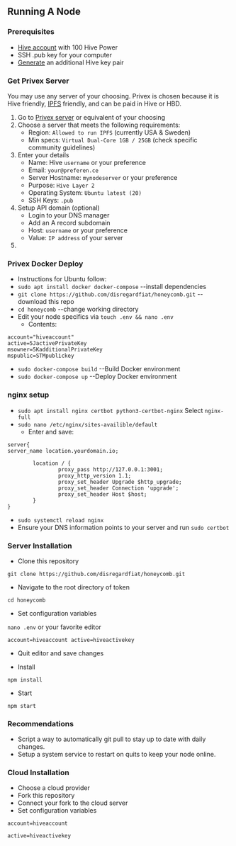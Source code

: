 ## Running A Node

### Prerequisites

* [Hive account](https://signup.hive.io/) with 100 Hive Power
* SSH .pub key for your computer
* [Generate](https://hivetasks.com/account-creator) an additional Hive key pair

### Get Privex Server
You may use any server of your choosing. Privex is chosen because it is Hive friendly, [IPFS](https://ipfs.io/) friendly, and can be paid in Hive or HBD.

1. Go to [Privex server](https://www.privex.io) or equivalent of your choosing 
2. Choose a server that meets the following requirements:
   - Region: `Allowed to run IPFS` (currently USA & Sweden)
   - Min specs: `Virtual Dual-Core 1GB / 25GB` (check specific community guidelines)
3. Enter your details
   - Name: Hive `username` or your preference
   - Email: `your@preferen.ce`
   - Server Hostname: `mynodeserver` or your preference
   - Purpose: `Hive Layer 2`
   - Operating System: `Ubuntu latest (20)`
   - SSH Keys: `.pub`
4. Setup API domain (optional)
   - Login to your DNS manager
   - Add an A record subdomain
   - Host: `username` or your preference
   - Value: `IP address` of your server
5. 

### Privex Docker Deploy

* Instructions for Ubuntu follow:
* `sudo apt install docker docker-compose` --install dependencies
* `git clone https://github.com/disregardfiat/honeycomb.git` --download this repo
* `cd honeycomb` --change working directory
* Edit your node specifics via `touch .env && nano .env`
   * Contents: 
```
account="hiveaccount"
active=5JactivePrivateKey
msowner=5KadditionalPrivateKey
mspublic=STMpublickey
```
* `sudo docker-compose build` --Build Docker environment
* `sudo docker-compose up` --Deploy Docker environment

### nginx setup
* `sudo apt install nginx certbot python3-certbot-nginx`
    Select `nginx-full`
* `sudo nano /etc/nginx/sites-availible/default`
   * Enter and save:
```
server{
server_name location.yourdomain.io;

        location / {
                proxy_pass http://127.0.0.1:3001;
                proxy_http_version 1.1;
                proxy_set_header Upgrade $http_upgrade;
                proxy_set_header Connection 'upgrade';
                proxy_set_header Host $host;
        }
}
```
* `sudo systemctl reload nginx`
* Ensure your DNS information points to your server and run `sudo certbot`



### Server Installation


* Clone this repository

`git clone https://github.com/disregardfiat/honeycomb.git`

* Navigate to the root directory of token

`cd honeycomb`

* Set configuration variables

`nano .env` or your favorite editor

`account=hiveaccount
active=hiveactivekey`

* Quit editor and save changes

* Install

`npm install`

* Start

`npm start`

### Recommendations

* Script a way to automatically git pull to stay up to date with daily changes.
* Setup a system service to restart on quits to keep your node online.

### Cloud Installation

* Choose a cloud provider
* Fork this repository
* Connect your fork to the cloud server
* Set configuration variables

`account=hiveaccount`

`active=hiveactivekey`



